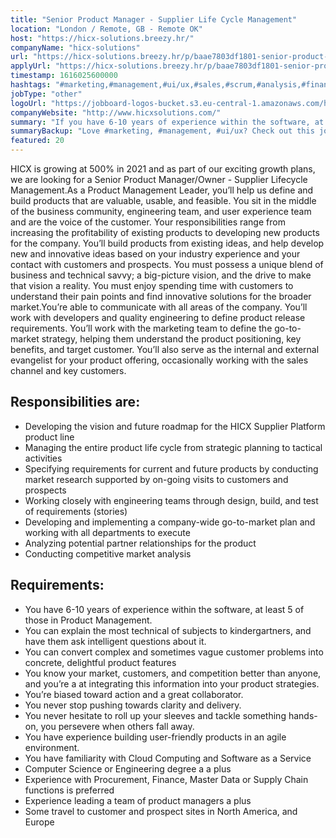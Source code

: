 ```yaml
---
title: "Senior Product Manager - Supplier Life Cycle Management"
location: "London / Remote, GB - Remote OK"
host: "https://hicx-solutions.breezy.hr/"
companyName: "hicx-solutions"
url: "https://hicx-solutions.breezy.hr/p/baae7803df1801-senior-product-manager-supplier-life-cycle-management"
applyUrl: "https://hicx-solutions.breezy.hr/p/baae7803df1801-senior-product-manager-supplier-life-cycle-management/apply"
timestamp: 1616025600000
hashtags: "#marketing,#management,#ui/ux,#sales,#scrum,#analysis,#finance"
jobType: "other"
logoUrl: "https://jobboard-logos-bucket.s3.eu-central-1.amazonaws.com/hicx-solutions"
companyWebsite: "http://www.hicxsolutions.com/"
summary: "If you have 6-10 years of experience within the software, at least 5 of those in Product Management, Hicx-solutions has a job opening for a senior product manager"
summaryBackup: "Love #marketing, #management, #ui/ux? Check out this job post!"
featured: 20
---
```


HICX is growing at 500% in 2021 and as part of our exciting growth plans, we are looking for a Senior Product Manager/Owner - Supplier Lifecycle Management.As a Product Management Leader, you’ll help us define and build products that are valuable, usable, and feasible. You sit in the middle of the business community, engineering team, and user experience team and are the voice of the customer. Your responsibilities range from increasing the profitability of existing products to developing new products for the company. You’ll build products from existing ideas, and help develop new and innovative ideas based on your industry experience and your contact with customers and prospects. You must possess a unique blend of business and technical savvy; a big-picture vision, and the drive to make that vision a reality. You must enjoy spending time with customers to understand their pain points and find innovative solutions for the broader market.You’re able to communicate with all areas of the company. You’ll work with developers and quality engineering to define product release requirements. You’ll work with the marketing team to define the go-to-market strategy, helping them understand the product positioning, key benefits, and target customer. You’ll also serve as the internal and external evangelist for your product offering, occasionally working with the sales channel and key customers.

## Responsibilities are:

*   Developing the vision and future roadmap for the HICX Supplier Platform product line
*   Managing the entire product life cycle from strategic planning to tactical activities
*   Specifying requirements for current and future products by conducting market research supported by on-going visits to customers and prospects
*   Working closely with engineering teams through design, build, and test of requirements (stories)
*   Developing and implementing a company-wide go-to-market plan and working with all departments to execute
*   Analyzing potential partner relationships for the product
*   Conducting competitive market analysis

## Requirements:

*   You have 6-10 years of experience within the software, at least 5 of those in Product Management.
*   You can explain the most technical of subjects to kindergartners, and have them ask intelligent questions about it.
*   You can convert complex and sometimes vague customer problems into concrete, delightful product features
*   You know your market, customers, and competition better than anyone, and you’re a at integrating this information into your product strategies.
*   You’re biased toward action and a great collaborator.
*   You never stop pushing towards clarity and delivery.
*   You never hesitate to roll up your sleeves and tackle something hands-on, you persevere when others fall away.
*   You have experience building user-friendly products in an agile environment.
*   You have familiarity with Cloud Computing and Software as a Service
*   Computer Science or Engineering degree a a plus
*   Experience with Procurement, Finance, Master Data or Supply Chain functions is preferred
*   Experience leading a team of product managers a plus
*   Some travel to customer and prospect sites in North America, and Europe
